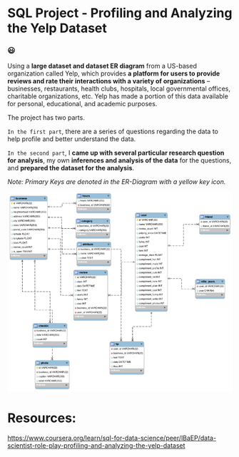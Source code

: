 # SQL Project - Profiling and Analyzing the Yelp Dataset 

### :smiley:

Using a **large dataset and dataset ER diagram** from a US-based organization called Yelp, which provides **a platform for users to provide reviews and rate their interactions with a variety of organizations** – businesses, restaurants, health clubs, hospitals, local governmental offices, charitable organizations, etc. Yelp has made a portion of this data available for personal, educational, and academic purposes.


The project has two parts.


`In the first part`, there are a series of questions regarding the data to help profile and better understand the data.


`In the second part`, I **came up with several particular research question for analysis**, my own **inferences and analysis of the data** for the questions, and **prepared the dataset for the analysis**. 


_Note: Primary Keys are denoted in the ER-Diagram with a yellow key icon._


![Yelp Dataset ER Diagram.png](Yelp%20Dataset%20ER%20Diagram.png)


# Resources:
https://www.coursera.org/learn/sql-for-data-science/peer/lBaEP/data-scientist-role-play-profiling-and-analyzing-the-yelp-dataset

